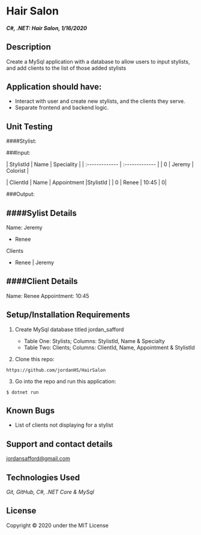 # Hair Salon

#### _C#, .NET: Hair Salon, 1/16/2020_

## Description
Create a MySql application with a database to allow users to input stylists, and add clients to the list of those added stylists

## Application should have:
- Interact with user and create new stylists, and the clients they serve.
- Separate frontend and backend logic.

## Unit Testing

####Stylist:
 
###Input:

| StylistId | Name | Speciality |
| :------------- | :------------- |
| 0 | Jeremy | Colorist |

| ClientId | Name | Appointment |StylistId |
| 0 | Renee | 10:45 | 0|

###Output:

####Sylist Details
--------------

Name: Jeremy
* Renee


Clients
* Renee | Jeremy

####Client Details
-----------------

Name: Renee
Appointment: 10:45



 


## Setup/Installation Requirements

1. Create MySql database titled jordan_safford
    - Table One: Stylists; Columns: StylistId, Name & Specialty
    - Table Two: Clients; Columns: ClientId, Name, Appointment & StylistId

2. Clone this repo:
```
https://github.com/jordanHS/HairSalon

```

3. Go into the repo and run this application: 
```
$ dotnet run
```

## Known Bugs
* List of clients not displaying for a stylist

## Support and contact details
 jordansafford@gmail.com

## Technologies Used
_Git, GitHub, C#, .NET Core & MySql_


## License
Copyright © 2020 under the MIT License
